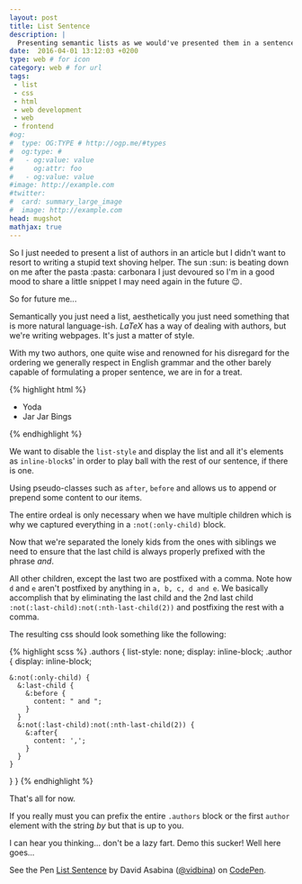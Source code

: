```yaml
---
layout: post
title: List Sentence
description: |
  Presenting semantic lists as we would've presented them in a sentence.
date:  2016-04-01 13:12:03 +0200
type: web # for icon
category: web # for url
tags:
 - list
 - css
 - html
 - web development
 - web
 - frontend
#og:
#  type: OG:TYPE # http://ogp.me/#types
#  og:type: # 
#   - og:value: value
#     og:attr: foo
#   - og:value: value
#image: http://example.com
#twitter:
#  card: summary_large_image
#  image: http://example.com
head: mugshot
mathjax: true
---
```

So I just needed to present a list of authors in an article but I didn't want
to resort to writing a stupid text shoving helper.
The sun :sun: is beating down on me after the pasta :pasta: carbonara I just
devoured so I'm in
a good mood to share a little snippet I may need again in the future :wink:.

So for future me...

Semantically you just need a list, aesthetically you just need something
that is more natural language-ish. $LaTeX$ has a way of dealing with
authors, but we're writing webpages. It's just a matter of
style.

With my two authors, one quite wise and renowned for his
disregard for the ordering we generally respect in English grammar and the
other barely capable of formulating a proper sentence, we are in for a treat.

{% highlight html %}
<ul class="authors">
  <li class="author">Yoda</li>
  <li class="author">Jar Jar Bings</li>
</ul>
{% endhighlight %}

We want to disable the `list-style` and display the list and all it's
elements as `inline-block`s' in order to play ball with the rest of our
sentence, if there is one.

Using pseudo-classes such as `after`, `before` and
allows us to append or prepend some content to our items.

The entire ordeal is only necessary when we have multiple children which is
why we captured everything in a `:not(:only-child)` block.

Now that we're separated the lonely kids from the ones with siblings we need to
ensure that the last child is always properly prefixed with
the phrase _and_.

All other children, except the last two are postfixed with a comma. Note how
`d` and `e` aren't postfixed by anything in `a, b, c, d and e`. We basically
accomplish that by eliminating the last child and the 2nd last child
`:not(:last-child):not(:nth-last-child(2))` and postfixing the rest with a
comma.

The resulting css should look something like the following:

{% highlight scss %}
.authors {
  list-style: none;
  display: inline-block;
  .author {
    display: inline-block;

    &:not(:only-child) {
      &:last-child {
        &:before {
          content: " and ";
        }
      }
      &:not(:last-child):not(:nth-last-child(2)) {
        &:after{
          content: ',';
        }
      }
    }
  }
}
{% endhighlight %}

That's all for now.

If you really must you can prefix the entire `.authors` block or the first
`author` element with the string _by_ but that is up to you.

I can hear you thinking... don't be a lazy fart. Demo this sucker! Well here
goes...
<div class="element">
<p data-height="268" data-theme-id="0" data-slug-hash="EKwZja" data-default-tab="result" data-user="vidbina" class="codepen">See the Pen <a href="http://codepen.io/vidbina/pen/EKwZja/">List Sentence</a> by David Asabina (<a href="http://codepen.io/vidbina">@vidbina</a>) on <a href="http://codepen.io">CodePen</a>.</p>
<script async src="//assets.codepen.io/assets/embed/ei.js"></script>
</div>
